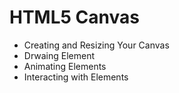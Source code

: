 # HTML5 Canvas
- Creating and Resizing Your Canvas
- Drwaing Element
- Animating Elements
- Interacting with Elements
